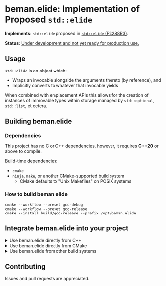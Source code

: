 <!--
SPDX-License-Identifier: Apache-2.0 WITH LLVM-exception
-->

# beman.elide: Implementation of Proposed `std::elide`

**Implements**: `std::elide` proposed in [`std::elide` (P3288R3)](https://www.open-std.org/jtc1/sc22/wg21/docs/papers/2024/p3288r3.html).

**Status**: [Under development and not yet ready for production use.](https://github.com/bemanproject/beman/blob/main/docs/BEMAN_LIBRARY_MATURITY_MODEL.md#under-development-and-not-yet-ready-for-production-use)

## Usage

`std::elide` is an object which:

- Wraps an invocable alongside the arguments thereto (by reference), and
- Implicitly converts to whatever that invocable yields

When combined with emplacement APIs this allows for the creation of instances of immovable types
within storage managed by `std::optional`, `std::list`, et cetera.

## Building beman.elide

### Dependencies

This project has no C or C++ dependencies,
however,
it requires **C++20** or above to compile.

Build-time dependencies:

- `cmake`
- `ninja`, `make`, or another CMake-supported build system
  - CMake defaults to "Unix Makefiles" on POSIX systems

### How to build beman.elide

```shell
cmake --workflow --preset gcc-debug
cmake --workflow --preset gcc-release
cmake --install build/gcc-release --prefix /opt/beman.elide
```

## Integrate beman.elide into your project

<details>
<summary> Use beman.elide directly from C++ </summary>
<!-- TODO Darius: rewrite section!-->

If you want to use `beman.elide` from your project,
you can include `beman/elide/*.hpp`  files from your C++ source files

```cpp
#include <beman/elide/elide.hpp>
```

```shell
# Assume /opt/beman.elide staging directory.
$ c++ -o identity_usage examples/identity_usage.cpp \
    -I /opt/beman.elide/include/
```

</details>

<details>
<summary> Use beman.elide directly from CMake </summary>

<!-- TODO Darius: rewrite section! Add examples. -->

For CMake based projects, you will need to use the `beman.elide` CMake module to define the `beman::elide` CMake target:

```cmake
find_package(beman.elide REQUIRED)
```

You will also need to add `beman::elide`
to the link libraries of any libraries or executables that include `beman/elide/*.hpp` in their source or header file.

```cmake
target_link_libraries(yourlib PUBLIC beman::elide)
```

</details>

<details>
<summary> Use beman.elide from other build systems </summary>

<!-- TODO Darius: rewrite section! Add examples. -->

Build systems that support `pkg-config` by providing a `beman.elide.pc` file.
Build systems that support interoperation via `pkg-config` should be able to detect `beman.elide` for you automatically.

</details>

## Contributing

Issues and pull requests are appreciated.
